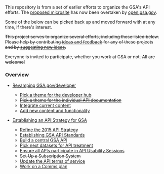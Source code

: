 This repository is from a set of earlier efforts to organize the GSA's API efforts.  The [proposed microsite](https://gsa.github.io/developers/) has now been overtaken by [open.gsa.gov](http://open.gsa.gov).  

Some of the below can be picked back up and moved forward with at any time, if there's interest.  


~~This project serves to organize several efforts, including those listed below.  Please help by contributing [ideas and feedback](https://github.com/GSA/developers/issues) for any of these projects and by [suggesting new ideas](https://github.com/GSA/developers/issues/new).~~

~~Everyone is invited to participate, whether you work at GSA or not.  All are welcome!~~ 

### Overview 

* [Revamping GSA.gov/developer](https://github.com/GSA/developers/milestones/GSA.gov/developers)
  * [Pick a theme for the developer hub](https://github.com/GSA/developers/issues/5)
  * ~~[Pick a theme for the individual API documentation](https://github.com/GSA/developers/issues/6)~~
  * [Integrate current content](https://github.com/GSA/developers/issues/7)
  * [Add new content and functionality](https://github.com/GSA/developers/issues/3)

* [Establishing an API Strategy for GSA](https://github.com/GSA/developers/milestones/API%20Strategy%20for%20GSA)
  * [Refine the 2015 API Strategy](https://github.com/GSA/developers/blob/gh-pages/api_strategy.md)
  * [Establishing GSA API Standards](https://github.com/GSA/developers/issues/10)
  * [Build a central GSA API](https://github.com/GSA/developers/issues/4)
  * [Pick next datasets for API treatment](https://github.com/GSA/developers/issues/2)
  * [Ensure all APIs participate in API Usability Sessions](https://github.com/GSA/developers/issues/12)
  * ~~[Set Up a Subscription System](https://github.com/GSA/developers/issues/13)~~
  * [Update the API terms of service](https://github.com/GSA/developers/issues/14)
  * [Work on a Comms plan](https://github.com/GSA/developers/issues/15)
